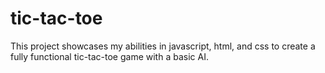 # tic-tac-toe
This project showcases my abilities in javascript, html, and css to create a fully functional tic-tac-toe game with a basic AI.